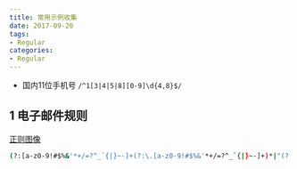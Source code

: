 ```yaml
---
title: 常用示例收集
date: 2017-09-20
tags:
- Regular
categories:
- Regular
---
```


* 国内11位手机号   `/^1[3|4|5|8][0-9]\d{4,8}$/` 

## 1 电子邮件规则
[正则图像](https://regexper.com/#(%3F%3A%5Ba-z0-9!%23%24%25%26'*%2B%2F%3D%3F%5E_%60%7B%7C%7D~-%5D%2B(%3F%3A%5C.%5Ba-z0-9!%23%24%25%26'*%2B%2F%3D%3F%5E_%60%7B%7C%7D~-%5D%2B)*%7C%22(%3F%3A%5B%5Cx01-%5Cx08%5Cx0b%5Cx0c%5Cx0e-%5Cx1f%5Cx21%5Cx23-%5Cx5b%5Cx5d-%5Cx7f%5D%7C%5C%5C%5B%5Cx01-%5Cx09%5Cx0b%5Cx0c%5Cx0e-%5Cx7f%5D)*%22)%40(%3F%3A(%3F%3A%5Ba-z0-9%5D(%3F%3A%5Ba-z0-9-%5D*%5Ba-z0-9%5D)%3F%5C.)%2B%5Ba-z0-9%5D(%3F%3A%5Ba-z0-9-%5D*%5Ba-z0-9%5D)%3F%7C%5C%5B(%3F%3A(%3F%3A(2(5%5B0-5%5D%7C%5B0-4%5D%5B0-9%5D)%7C1%5B0-9%5D%5B0-9%5D%7C%5B1-9%5D%3F%5B0-9%5D))%5C.)%7B3%7D(%3F%3A(2(5%5B0-5%5D%7C%5B0-4%5D%5B0-9%5D)%7C1%5B0-9%5D%5B0-9%5D%7C%5B1-9%5D%3F%5B0-9%5D)%7C%5Ba-z0-9-%5D*%5Ba-z0-9%5D%3A(%3F%3A%5B%5Cx01-%5Cx08%5Cx0b%5Cx0c%5Cx0e-%5Cx1f%5Cx21-%5Cx5a%5Cx53-%5Cx7f%5D%7C%5C%5C%5B%5Cx01-%5Cx09%5Cx0b%5Cx0c%5Cx0e-%5Cx7f%5D)%2B)%5C%5D))

``` bash
(?:[a-z0-9!#$%&'*+/=?^_`{|}~-]+(?:\.[a-z0-9!#$%&'*+/=?^_`{|}~-]+)*|"(?:[\x01-\x08\x0b\x0c\x0e-\x1f\x21\x23-\x5b\x5d-\x7f]|\\[\x01-\x09\x0b\x0c\x0e-\x7f])*")@(?:(?:[a-z0-9](?:[a-z0-9-]*[a-z0-9])?\.)+[a-z0-9](?:[a-z0-9-]*[a-z0-9])?|\[(?:(?:(2(5[0-5]|[0-4][0-9])|1[0-9][0-9]|[1-9]?[0-9]))\.){3}(?:(2(5[0-5]|[0-4][0-9])|1[0-9][0-9]|[1-9]?[0-9])|[a-z0-9-]*[a-z0-9]:(?:[\x01-\x08\x0b\x0c\x0e-\x1f\x21-\x5a\x53-\x7f]|\\[\x01-\x09\x0b\x0c\x0e-\x7f])+)\])
```



